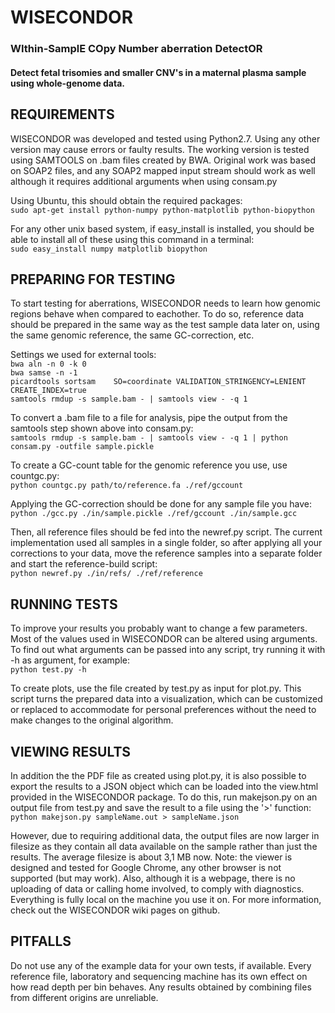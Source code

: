 # WISECONDOR
### WIthin-SamplE COpy Number aberration DetectOR
#### Detect fetal trisomies and smaller CNV's in a maternal plasma sample using whole-genome data.



## REQUIREMENTS

WISECONDOR was developed and tested using Python2.7. Using any other version may cause errors or faulty results. The working version is tested using SAMTOOLS on .bam files created by BWA. Original work was based on SOAP2 files, and any SOAP2 mapped input stream should work as well although it requires additional arguments when using consam.py

Using Ubuntu, this should obtain the required packages:  
`sudo apt-get install python-numpy python-matplotlib python-biopython`

For any other unix based system, if easy_install is installed, you should be able to install all of these using this command in a terminal:  
`sudo easy_install numpy matplotlib biopython`



## PREPARING FOR TESTING

To start testing for aberrations, WISECONDOR needs to learn how genomic regions behave when compared to eachother. To do so, reference data should be prepared in the same way as the test sample data later on, using the same genomic reference, the same GC-correction, etc.

Settings we used for external tools:  
`bwa aln -n 0 -k 0`  
`bwa samse -n -1`  
`picardtools sortsam	SO=coordinate VALIDATION_STRINGENCY=LENIENT CREATE_INDEX=true`  
`samtools rmdup -s sample.bam - | samtools view - -q 1`  

To convert a .bam file to a file for analysis, pipe the output from the samtools step shown above into consam.py:  
`samtools rmdup -s sample.bam - | samtools view - -q 1 | python consam.py -outfile sample.pickle`

To create a GC-count table for the genomic reference you use, use countgc.py:  
`python countgc.py path/to/reference.fa ./ref/gccount`

Applying the GC-correction should be done for any sample file you have:  
`python ./gcc.py ./in/sample.pickle ./ref/gccount ./in/sample.gcc`

Then, all reference files should be fed into the newref.py script. The current implementation used all samples in a single folder, so after applying all your corrections to your data, move the reference samples into a separate folder and start the reference-build script:  
`python newref.py ./in/refs/ ./ref/reference`



## RUNNING TESTS

To improve your results you probably want to change a few parameters. Most of the values used in WISECONDOR can be altered using arguments. To find out what arguments can be passed into any script, try running it with -h as argument, for example:  
`python test.py -h`
	
To create plots, use the file created by test.py as input for plot.py. This script turns the prepared data into a visualization, which can be customized or replaced to accommodate for personal preferences without the need to make changes to the original algorithm.



## VIEWING RESULTS

In addition the the PDF file as created using plot.py, it is also possible to export the results to a JSON object which can be loaded into the view.html provided in the WISECONDOR package. To do this, run makejson.py on an output file from test.py and save the result to a file using the '>' function:  
`python makejson.py sampleName.out > sampleName.json`

However, due to requiring additional data, the output files are now larger in filesize as they contain all data available on the sample rather than just the results. The average filesize is about 3,1 MB now.
Note: the viewer is designed and tested for Google Chrome, any other browser is not supported (but may work). Also, although it is a webpage, there is no uploading of data or calling home involved, to comply with diagnostics. Everything is fully local on the machine you use it on.
For more information, check out the WISECONDOR wiki pages on github.



## PITFALLS

Do not use any of the example data for your own tests, if available. Every reference file, laboratory and sequencing machine has its own effect on how read depth per bin behaves. Any results obtained by combining files from different origins are unreliable.
